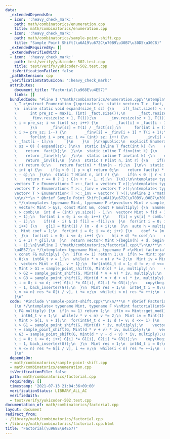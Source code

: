 ```yaml
---
data:
  _extendedDependsOn:
  - icon: ':heavy_check_mark:'
    path: math/combinatorics/enumeration.cpp
    title: math/combinatorics/enumeration.cpp
  - icon: ':heavy_check_mark:'
    path: math/combinatorics/sample-point-shift.cpp
    title: "Sample Point Shift(\u6A19\u672C\u70B9\u30B7\u30D5\u30C8)"
  _extendedRequiredBy: []
  _extendedVerifiedWith:
  - icon: ':heavy_check_mark:'
    path: test/verify/yukicoder-502.test.cpp
    title: test/verify/yukicoder-502.test.cpp
  _isVerificationFailed: false
  _pathExtension: cpp
  _verificationStatusIcon: ':heavy_check_mark:'
  attributes:
    document_title: "Factorial(\u968E\u4E57)"
    links: []
  bundledCode: "#line 1 \"math/combinatorics/enumeration.cpp\"\ntemplate< typename\
    \ T >\nstruct Enumeration {\nprivate:\n  static vector< T > _fact, _finv, _inv;\n\
    \n  inline static void expand(size_t sz) {\n    if(_fact.size() < sz + 1) {\n\
    \      int pre_sz = max(1, (int) _fact.size());\n      _fact.resize(sz + 1, T(1));\n\
    \      _finv.resize(sz + 1, T(1));\n      _inv.resize(sz + 1, T(1));\n      for(int\
    \ i = pre_sz; i <= (int) sz; i++) {\n        _fact[i] = _fact[i - 1] * T(i);\n\
    \      }\n      _finv[sz] = T(1) / _fact[sz];\n      for(int i = (int) sz - 1;\
    \ i >= pre_sz; i--) {\n        _finv[i] = _finv[i + 1] * T(i + 1);\n      }\n\
    \      for(int i = pre_sz; i <= (int) sz; i++) {\n        _inv[i] = _finv[i] *\
    \ _fact[i - 1];\n      }\n    }\n  }\n\npublic:\n  explicit Enumeration(size_t\
    \ sz = 0) { expand(sz); }\n\n  static inline T fact(int k) {\n    expand(k);\n\
    \    return _fact[k];\n  }\n\n  static inline T finv(int k) {\n    expand(k);\n\
    \    return _finv[k];\n  }\n\n  static inline T inv(int k) {\n    expand(k);\n\
    \    return _inv[k];\n  }\n\n  static T P(int n, int r) {\n    if(r < 0 || n <\
    \ r) return 0;\n    return fact(n) * finv(n - r);\n  }\n\n  static T C(int p,\
    \ int q) {\n    if(q < 0 || p < q) return 0;\n    return fact(p) * finv(q) * finv(p\
    \ - q);\n  }\n\n  static T H(int n, int r) {\n    if(n < 0 || r < 0) return 0;\n\
    \    return r == 0 ? 1 : C(n + r - 1, r);\n  }\n};\n\ntemplate< typename T >\n\
    vector< T > Enumeration< T >::_fact = vector< T >();\ntemplate< typename T >\n\
    vector< T > Enumeration< T >::_finv = vector< T >();\ntemplate< typename T >\n\
    vector< T > Enumeration< T >::_inv = vector< T >();\n#line 2 \"math/combinatorics/sample-point-shift.cpp\"\
    \n\n/**\n * @brief Sample Point Shift(\u6A19\u672C\u70B9\u30B7\u30D5\u30C8)\n\
    \ */\ntemplate< typename Mint, typename F >\nvector< Mint > sample_point_shift(const\
    \ vector< Mint > &ys, const Mint &m, const F &multiply) {\n  Enumeration< Mint\
    \ > comb;\n  int d = (int) ys.size() - 1;\n  vector< Mint > f(d + 1), g(d * 2\
    \ + 1);\n  for(int i = 0; i <= d; i++) {\n    f[i] = ys[i] * comb.finv(i) * comb.finv(d\
    \ - i);\n    if((d - i) & 1) f[i] = -f[i];\n  }\n  for(int i = 0; i <= 2 * d;\
    \ i++) {\n    g[i] = Mint(1) / (m - d + i);\n  }\n  auto h = multiply(f, g);\n\
    \  Mint coef = 1;\n  for(int i = 0; i <= d; i++) {\n    coef *= (m - d + i);\n\
    \  }\n  for(int i = 0; i <= d; i++) {\n    h[i + d] *= coef;\n    coef *= (m +\
    \ i + 1) * g[i];\n  }\n  return vector< Mint >{begin(h) + d, begin(h) + 2 * d\
    \ + 1};\n}\n#line 2 \"math/combinatorics/factorial.cpp\"\n\n/**\n * @brief Factorial(\u968E\
    \u4E57)\n */\ntemplate< typename Mint, typename F >\nMint factorial(int64_t n,\
    \ const F& multiply) {\n  if(n <= 1) return 1;\n  if(n >= Mint::get_mod()) return\
    \ 0;\n  int64_t v = 1;\n  while(v * v < n) v *= 2;\n  Mint iv = Mint(1) / v;\n\
    \  vector< Mint > G{1, v + 1};\n  for(int64_t d = 1; d != v; d <<= 1) {\n    vector<\
    \ Mint > G1 = sample_point_shift(G, Mint(d) * iv, multiply);\n    vector< Mint\
    \ > G2 = sample_point_shift(G, Mint(d * v + v) * iv, multiply);\n    vector< Mint\
    \ > G3 = sample_point_shift(G, Mint(d * v + d + v) * iv, multiply);\n    for(int\
    \ i = 0; i <= d; i++) G[i] *= G1[i], G2[i] *= G3[i];\n    copy(begin(G2), end(G2)\
    \ - 1, back_inserter(G));\n  }\n  Mint res = 1;\n  int64_t i = 0;\n  while(i +\
    \ v <= n) res *= G[i / v], i += v;\n  while(i < n) res *= ++i;\n  return res;\n\
    }\n"
  code: "#include \"sample-point-shift.cpp\"\n\n/**\n * @brief Factorial(\u968E\u4E57\
    )\n */\ntemplate< typename Mint, typename F >\nMint factorial(int64_t n, const\
    \ F& multiply) {\n  if(n <= 1) return 1;\n  if(n >= Mint::get_mod()) return 0;\n\
    \  int64_t v = 1;\n  while(v * v < n) v *= 2;\n  Mint iv = Mint(1) / v;\n  vector<\
    \ Mint > G{1, v + 1};\n  for(int64_t d = 1; d != v; d <<= 1) {\n    vector< Mint\
    \ > G1 = sample_point_shift(G, Mint(d) * iv, multiply);\n    vector< Mint > G2\
    \ = sample_point_shift(G, Mint(d * v + v) * iv, multiply);\n    vector< Mint >\
    \ G3 = sample_point_shift(G, Mint(d * v + d + v) * iv, multiply);\n    for(int\
    \ i = 0; i <= d; i++) G[i] *= G1[i], G2[i] *= G3[i];\n    copy(begin(G2), end(G2)\
    \ - 1, back_inserter(G));\n  }\n  Mint res = 1;\n  int64_t i = 0;\n  while(i +\
    \ v <= n) res *= G[i / v], i += v;\n  while(i < n) res *= ++i;\n  return res;\n\
    }\n"
  dependsOn:
  - math/combinatorics/sample-point-shift.cpp
  - math/combinatorics/enumeration.cpp
  isVerificationFile: false
  path: math/combinatorics/factorial.cpp
  requiredBy: []
  timestamp: '2021-07-13 21:04:36+09:00'
  verificationStatus: LIBRARY_ALL_AC
  verifiedWith:
  - test/verify/yukicoder-502.test.cpp
documentation_of: math/combinatorics/factorial.cpp
layout: document
redirect_from:
- /library/math/combinatorics/factorial.cpp
- /library/math/combinatorics/factorial.cpp.html
title: "Factorial(\u968E\u4E57)"
---
```


